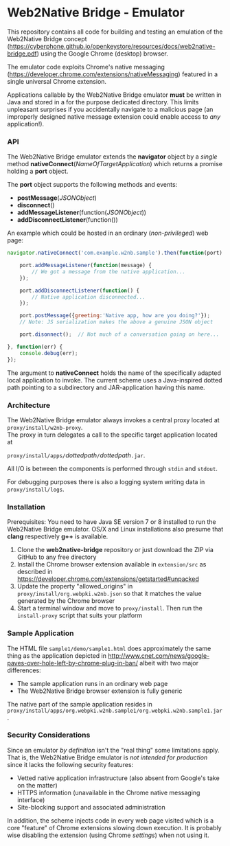 # Web2Native Bridge - Emulator
This repository contains all code for building and testing an emulation of
the Web2Native Bridge concept
(https://cyberphone.github.io/openkeystore/resources/docs/web2native-bridge.pdf)
using the Google Chrome (desktop) browser.

The emulator code exploits Chrome's native messaging (https://developer.chrome.com/extensions/nativeMessaging)
featured in a single universal Chrome extension.

Applications callable by the Web2Native Bridge emulator **must** be written in Java and stored in a for the purpose
dedicated directory.  This limits unpleasant surprises
if you accidentally navigate to a malicious page
(an improperly designed native message extension could enable access to *any* application!).

### API
The Web2Native Bridge emulator extends the **navigator** object by a *single* method **nativeConnect**(*NameOfTargetApplication*) which
returns a promise holding a **port** object.

The **port** object supports the following methods and events:
* **postMessage**(*JSONObject*)
* **disconnect**()
* **addMessageListener**(function(*JSONObject*))
* **addDisconnectListener**(function())

An example which could be hosted in an ordinary (*non-privileged*) web page:
```javascript
navigator.nativeConnect('com.example.w2nb.sample').then(function(port) {

    port.addMessageListener(function(message) {
        // We got a message from the native application...
    });

    port.addDisconnectListener(function() {
        // Native application disconnected...
    });

    port.postMessage({greeting:'Native app, how are you doing?'});
    // Note: JS serialization makes the above a genuine JSON object

    port.disonnect();  // Not much of a conversation going on here...

}, function(err) {
    console.debug(err);
});
```
The argument to **nativeConnect** holds the name of the specifically adapted local application to invoke.   The current scheme uses a Java-inspired dotted path pointing to a subdirectory and JAR-application having this name.

### Architecture
The Web2Native Bridge emulator always invokes a central proxy located at <code>proxy/install/w2nb-proxy</code>.<br>
The proxy in turn delegates a call to the specific target application located at<br><code>
proxy/install/apps/</code>*dottedpath*<code>/</code>*dottedpath*<code>.jar</code>.

All I/O is between the components is performed through <code>stdin</code> and <code>stdout</code>.

For debugging purposes there is also a logging system writing data in <code>proxy/install/logs</code>.

### Installation
Prerequisites: You need to have Java SE version 7 or 8 installed to run the Web2Native Bridge emulator. OS/X and Linux
installations also presume that **clang** respectively **g++** is available.

1. Clone the **web2native-bridge** repository or just download the ZIP via GitHub to any free directory
2. Install the Chrome browser extension available in <code>extension/src</code> as described in https://developer.chrome.com/extensions/getstarted#unpacked
3. Update the property "allowed_origins" in <code>proxy/install/org.webpki.w2nb.json</code> so that it matches the value generated by the Chrome browser
4. Start a terminal window and move to <code>proxy/install</code>. Then run the <code>install-proxy</code> script that suits your platform

### Sample Application
The HTML file <code>sample1/demo/sample1.html</code> does approximately
the same thing as the application depicted in
http://www.cnet.com/news/google-paves-over-hole-left-by-chrome-plug-in-ban/
albeit with two major differences:
* The sample application runs in an ordinary web page
* The Web2Native Bridge browser extension is fully generic

The native part of the sample application resides in <code>proxy/install/apps/org.webpki.w2nb.sample1/org.webpki.w2nb.sample1.jar</code>.

### Security Considerations
Since an emulator *by definition* isn't the "real thing" some limitations apply. That is, the Web2Native Bridge
emulator is *not intended for production* since it lacks the following security features:
* Vetted native application infrastructure (also absent from Google's take on the matter)
* HTTPS information (unavailable in the Chrome native messaging interface)
* Site-blocking support and associated administration

In addition, the scheme injects code in every web page visited which is a core "feature" of Chrome extensions
slowing down execution.  It is probably wise disabling the extension (using Chrome *settings*) when not using it.
